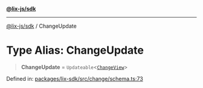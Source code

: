 [**@lix-js/sdk**](../README.md)

***

[@lix-js/sdk](../README.md) / ChangeUpdate

# Type Alias: ChangeUpdate

> **ChangeUpdate** = `Updateable`\<[`ChangeView`](ChangeView.md)\>

Defined in: [packages/lix-sdk/src/change/schema.ts:73](https://github.com/opral/monorepo/blob/3025726c2bce8185b41ef0b1b2f7cc069ebcf2b0/packages/lix-sdk/src/change/schema.ts#L73)
